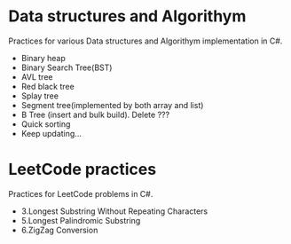 # Data structures and Algorithym
Practices for various Data structures and Algorithym implementation in C#.
- Binary heap
- Binary Search Tree(BST)
- AVL tree
- Red black tree
- Splay tree
- Segment tree(implemented by both array and list)
- B Tree (insert and bulk build). Delete ???
- Quick sorting
- Keep updating...

# LeetCode practices
Practices for LeetCode problems in C#.
- 3.Longest Substring Without Repeating Characters
- 5.Longest Palindromic Substring
- 6.ZigZag Conversion
